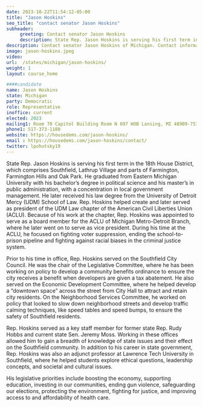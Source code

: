 ```yaml
---
date: 2023-10-22T11:54:12-05:00
title: "Jason Hoskins"
seo_title: "contact senator Jason Hoskins"
subheader:
     greeting: Contact senator Jason Hoskins
     description: State Rep. Jason Hoskins is serving his first term in the 18th House District, which comprises Southfield, Lathrup Village and parts of Farmington, Farmington Hills and Oak Park. He graduated from Eastern Michigan University with his bachelor’s degree in political science and his master’s in public administration, with a concentration in local government management.
description: Contact senator Jason Hoskins of Michigan. Contact information for Jason Hoskins includes email address, phone number, and mailing address.
image: jason-hoskins.jpeg
video:
url:  /states/michigan/jason-hoskins/
weight: 1
layout: course_home

####candidate
name: Jason Hoskins
state: Michigan
party: Democratic
role: Representative
inoffice: current
elected: 2023
mailing1: Room 70 Capitol Building Room N 697 HOB Lansing, MI 48909-7514
phone1: 517-373-1180
website: https://housedems.com/jason-hoskins/
email : https://housedems.com/jason-hoskins/contact/
twitter: lpohutsky19
---
```


State Rep. Jason Hoskins is serving his first term in the 18th House District, which comprises Southfield, Lathrup Village and parts of Farmington, Farmington Hills and Oak Park. He graduated from Eastern Michigan University with his bachelor’s degree in political science and his master’s in public administration, with a concentration in local government management. He later received his law degree from the University of Detroit Mercy (UDM) School of Law. Rep. Hoskins helped create and later served as president of the UDM Law chapter of the American Civil Liberties Union (ACLU). Because of his work at the chapter, Rep. Hoskins was appointed to serve as a board member for the ACLU of Michigan Metro-Detroit Branch, where he later went on to serve as vice president. During his time at the ACLU, he focused on fighting voter suppression, ending the school-to-prison pipeline and fighting against racial biases in the criminal justice system.

Prior to his time in office, Rep. Hoskins served on the Southfield City Council. He was the chair of the Legislative Committee, where he has been working on policy to develop a community benefits ordinance to ensure the city receives a benefit when developers are given a tax abatement. He also served on the Economic Development Committee, where he helped develop a “downtown space” across the street from City Hall to attract and retain city residents. On the Neighborhood Services Committee, he worked on policy that looked to slow down neighborhood streets and develop traffic calming techniques, like speed tables and speed bumps, to ensure the safety of Southfield residents.

Rep. Hoskins served as a key staff member for former state Rep. Rudy Hobbs and current state Sen. Jeremy Moss. Working in these offices allowed him to gain a breadth of knowledge of state issues and their effect on the Southfield community. In addition to his career in state government, Rep. Hoskins was also an adjunct professor at Lawrence Tech University in Southfield, where he helped students explore ethical questions, leadership concepts, and societal and cultural issues.

His legislative priorities include boosting the economy, supporting education, investing in our communities, ending gun violence, safeguarding our elections, protecting the environment, fighting for justice, and improving access to and affordability of health care.
